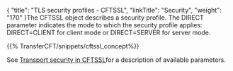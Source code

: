 {
    "title": "TLS security profiles - CFTSSL",
    "linkTitle": "Security",
    "weight": "170"
}The CFTSSL object describes a security
profile. The DIRECT parameter indicates the mode to which the security
profile applies: DIRECT=CLIENT for client mode or DIRECT=SERVER for server
mode.

{{% TransferCFT/snippets/cftssl_concept%}}

See [Transport security in CFTSSL](../../../transport_security_start_here/configuring_transport_security_start_here/transport_security_cftssl)for a description of available parameters.
